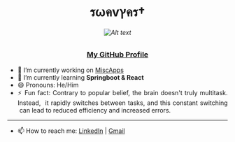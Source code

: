 # <div align=center>รωคvץคร†</div> 
###### <div align=center>![Alt text][id]</div>
### <div align = center>[My GitHub Profile](https://github.com/swavyast)</div>

- 🔭 I’m currently working on [MiscApps]([https://github.com/swavyast/MiscApps](https://github.com/swavyast/Front-End-Projects))
- 🌱 I’m currently learning <b>Springboot & React</b>
- 😄 Pronouns: He/Him
- <div align=justify> ⚡ Fun fact: Contrary to popular belief, the brain doesn't truly multitask. Instead,
  &nbsp;it rapidly switches between tasks, and this constant switching
  &nbsp;can lead to reduced efficiency and increased errors.
</div>

***

- 📫 How to reach me: [LinkedIn](https://www.linkedin.com/in/hkgzpgzb) | [Gmail](swavyast@gmail.com)

[id]: https://avatars.githubusercontent.com/u/30204069?v=4

<!--
**swavyast/swavyast** is a ✨ _special_ ✨ repository because its `README.md` (this file) appears on your GitHub profile.

Here are some ideas to get you started:



- 👯 I’m looking to collaborate on ...
- 🤔 I’m looking for help with ...
- 💬 Ask me about ...



-->
